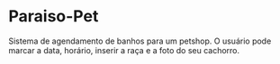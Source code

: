 # Paraiso-Pet
Sistema de agendamento de banhos para um petshop. O usuário pode marcar a data, horário, inserir a raça e a foto do seu cachorro.
